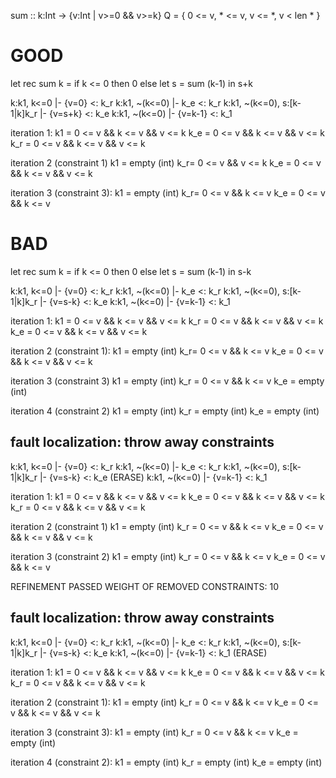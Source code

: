 sum :: k:Int -> {v:Int | v>=0 && v>=k}
Q = { 0 <= v, * <= v, v <= *, v < len * }

# GOOD

let rec sum k =
  if k <= 0 then 0
  else let s = sum (k-1) in s+k

k:k1, k<=0 |- {v=0} <: k_r
k:k1, ~(k<=0) |- k_e <: k_r
k:k1, ~(k<=0), s:[k-1|k]k_r |- {v=s+k} <: k_e
k:k1, ~(k<=0) |- {v=k-1} <: k_1

iteration 1:
k1 = 0 <= v && k <= v && v <= k
k_e = 0 <= v && k <= v && v <= k
k_r = 0 <= v && k <= v && v <= k

iteration 2 (constraint 1)
k1 = empty (int)
k_r= 0 <= v && v <= k
k_e = 0 <= v && k <= v && v <= k

iteration 3 (constraint 3):
k1 = empty (int)
k_r= 0 <= v && k <= v
k_e = 0 <= v && k <= v


# BAD

let rec sum k =
  if k <= 0 then 0
  else let s = sum (k-1) in s-k

k:k1, k<=0 |- {v=0} <: k_r
k:k1, ~(k<=0) |- k_e <: k_r
k:k1, ~(k<=0), s:[k-1|k]k_r |- {v=s-k} <: k_e
k:k1, ~(k<=0) |- {v=k-1} <: k_1

iteration 1:
k1 = 0 <= v && k <= v && v <= k
k_r = 0 <= v && k <= v && v <= k
k_e = 0 <= v && k <= v && v <= k

iteration 2 (constraint 1):
k1 = empty (int)
k_r= 0 <= v && k <= v
k_e = 0 <= v && k <= v && v <= k

iteration 3 (constraint 3)
k1 = empty (int)
k_r = 0 <= v && k <= v
k_e = empty (int)

iteration 4 (constraint 2)
k1 = empty (int)
k_r = empty (int)
k_e = empty (int)

## fault localization: throw away constraints

k:k1, k<=0 |- {v=0} <: k_r
k:k1, ~(k<=0) |- k_e <: k_r
k:k1, ~(k<=0), s:[k-1|k]k_r |- {v=s-k} <: k_e (ERASE)
k:k1, ~(k<=0) |- {v=k-1} <: k_1

iteration 1:
k1 = 0 <= v && k <= v && v <= k
k_e = 0 <= v && k <= v && v <= k
k_r = 0 <= v && k <= v && v <= k

iteration 2 (constraint 1)
k1 = empty (int)
k_r = 0 <= v && k <= v
k_e = 0 <= v && k <= v && v <= k

iteration 3 (constraint 2)
k1 = empty (int)
k_r = 0 <= v && k <= v
k_e = 0 <= v && k <= v

REFINEMENT PASSED
WEIGHT OF REMOVED CONSTRAINTS: 10

## fault localization: throw away constraints

k:k1, k<=0 |- {v=0} <: k_r
k:k1, ~(k<=0) |- k_e <: k_r
k:k1, ~(k<=0), s:[k-1|k]k_r |- {v=s-k} <: k_e
k:k1, ~(k<=0) |- {v=k-1} <: k_1 (ERASE)

iteration 1:
k1 = 0 <= v && k <= v && v <= k
k_e = 0 <= v && k <= v && v <= k
k_r = 0 <= v && k <= v && v <= k

iteration 2 (constraint 1):
k1 = empty (int)
k_r = 0 <= v && k <= v
k_e = 0 <= v && k <= v && v <= k

iteration 3 (constraint 3):
k1 = empty (int)
k_r = 0 <= v && k <= v
k_e = empty (int)

iteration 4 (constraint 2):
k1 = empty (int)
k_r = empty (int)
k_e = empty (int)


